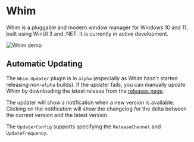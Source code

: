 # Whim

Whim is a pluggable and modern window manager for Windows 10 and 11, built using WinUI 3 and .NET. It is currently in active development.

![Whim demo](docs/images/demo.gif)

## Automatic Updating

The `Whim.Updater` plugin is in `alpha` (especially as Whim hasn't started releasing non-`alpha` builds). If the updater fails, you can manually update Whim by downloading the latest release from the [releases page](https://github.com/dalyIsaac/Whim/releases).

The updater will show a notification when a new version is available. Clicking on the notification will show the changelog for the delta between the current version and the latest version.

The `UpdaterConfig` supports specifying the `ReleaseChannel` and `UpdateFrequency`.
